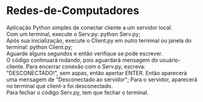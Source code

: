 # Redes-de-Computadores
Aplicação Python simples de conectar cliente a um servidor local. <br/>
Com um terminal, execute o Serv.py: python Serv.py; <br/>
Após sua inicialização, execute o Client.py em outro terminal ou janela do terminal: python Client.py; <br/>
Aguarde alguns segundos e então verifique se pode escrever.<br/>
O código continuará rodando, pois aguardará mensagem do usuário-cliente. Para encerrar conexão com o Serv.py, escreva: "DESCONECTADO!", sem aspas, então apertar ENTER. Então aparecerá uma mensagem de "Desconectado ao servidor"; Para o servidor, aparecerá no terminal que client-x foi desconectado. <br/>
Para fechar o código Serv.py, tem que fechar o terminal.
